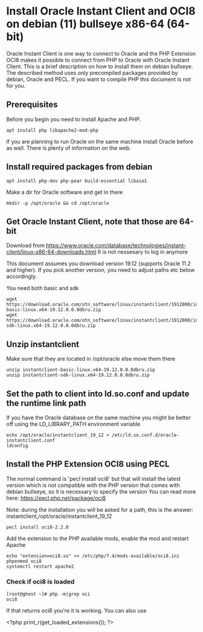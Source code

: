 # Install Oracle Instant Client and OCI8 on debian (11) bullseye x86-64 (64-bit) 
Oracle Instant Client is one way to connect to Oracle and the PHP Extension OCI8 makes it possible to connect from PHP to Oracle with Oracle Instant Client.
This is a brief description on how to install them on debian bullseye. The described method uses only precompiled packages provided by debian, Oracle and PECL. If you want to compile PHP this document is not for you.

## Prerequisites
Before you begin you need to install Apache and PHP.
```
apt install php libapache2-mod-php
```

If you are planning to run Oracle on the same machine install Oracle before as well. There is plenty of information on the web.

## Install required packages from debian
```
apt install php-dev php-pear build-essential libaio1
```

Make a dir for Oracle software and get in there
```
mkdir -p /opt/oracle && cd /opt/oracle
```

## Get Oracle Instant Client, note that those are 64-bit
Download from https://www.oracle.com/database/technologies/instant-client/linux-x86-64-downloads.html
It is not nessesary to log in anymore

This document assumes you download version 19.12 (supports Oracle 11.2 and higher). If you pick another version, you need to adjust paths etc below accordingly.

You need both basic and sdk
```
wget https://download.oracle.com/otn_software/linux/instantclient/1912000/instantclient-basic-linux.x64-19.12.0.0.0dbru.zip
wget https://download.oracle.com/otn_software/linux/instantclient/1912000/instantclient-sdk-linux.x64-19.12.0.0.0dbru.zip
```

## Unzip instantclient
Make sure that they are located in /opt/oracle else move them there
```
unzip instantclient-basic-linux.x64-19.12.0.0.0dbru.zip
unzip instantclient-sdk-linux.x64-19.12.0.0.0dbru.zip
```

## Set the path to client into ld.so.conf and update the runtime link path
If you have the Oracle database on the same machine you might be better off using the LD_LIBRARY_PATH environment variable
```
echo /opt/oracle/instantclient_19_12 > /etc/ld.so.conf.d/oracle-instantclient.conf
ldconfig
```

## Install the PHP Extension OCI8 using PECL
The normal command is 'pecl install oci8' but that will install the latest version which is not compatible with the PHP version that comes with debian bullseye, so it is necessary to specify the version
You can read more here: https://pecl.php.net/package/oci8

Note: during the installation you will be asked for a path, this is the answer: instantclient,/opt/oracle/instantclient_19_12
```
pecl install oci8-2.2.0
```

Add the extension to the PHP available mods, enable the mod and restart Apache
```
echo "extension=oci8.so" >> /etc/php/7.4/mods-available/oci8.ini
phpenmod oci8
systemctl restart apache2
```

### Check if oci8 is loaded
```
[root@ghost ~]# php -m|grep oci
oci8
```
If that returns oci8 you're it is working. You can also use

&lt;?php print_r(get_loaded_extensions()); ?&gt;
